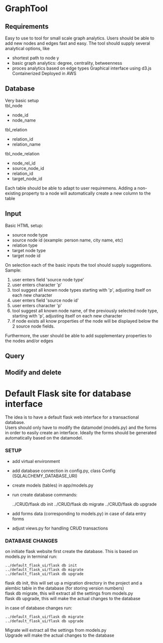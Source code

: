 # GraphTool

## Requirements
Easy to use to tool for small scale graph analytics. Users should be able to add new nodes and edges fast and easy.
The tool should supply several analytical options, like
- shortest path to node y
- basic graph analytics: degree, centrality, betweenness
- proces analytics based on edge types
Graphical interface using d3.js
Containerized 
Deployed in AWS


## Database
Very basic setup  
tbl_node
- node_id
- node_name

tbl_relation
- relation_id
- relation_name

tbl_node_relation
- node_rel_id
- source_node_id
- relation_id
- target_node_id

Each table should be able to adapt to user requiremens. Adding a non-existing property to a node will automatically create a new column to the table

## Input
Basic HTML setup: 
  - source node type
  - source node id (example: person name, city name, etc)
  - relation type
  - target node type
  - target node id

On selection each of the basic inputs the tool should supply suggestions.
Sample:
1. user enters field 'source node type'
2. user enters character 'p'
3. tool suggest all known node types starting with 'p', adjusting itself on each new character
4. user enters field 'source node id'
5. user enters character 'p'
6. tool suggest all known node name, of the previously selected node type, starting with 'p', adjusting itself on each new character
7. if node exists all know properties of the node will be displayed below the 2 source node fields.

Furthermore, the user should be able to add supplementary properties to the nodes and/or edges

## Query

## Modify and delete


# Default Flask site for database interface

The idea is to have a default flask web interface for a transactional database.  
Users should only have to modify the datamodel (models.py) and the forms in order to easily create an interface.
Ideally the forms should be generated automatically based on the datamodel.

### SETUP

- add virtual environment
- add database connection in config.py, class Config (SQLALCHEMY_DATABASE_URI)
- create models (tables) in app/models.py
- run create database commands:

  
    ../CRUD/flask db init
    ../CRUD/flask db migrate
    ../CRUD/flask db upgrade


- add forms data (corresponding to models.py) in case of data entry forms
- adjust views.py for handling CRUD transactions

### DATABASE CHANGES 

on initiate flask website first create the database. This is based on models.py
in terminal run:

    ../default_flask_ui/flask db init
    ../default_flask_ui/flask db migrate
    ../default_flask_ui/flask db upgrade

flask db init, this will set up a migration directory in the project and a alembic table in the database (for storing version numbers)  
flask db migrate, this will extract all the settings from models.py  
flask db upgrade, this will make the actual changes to the database  

in case of database changes run:  

    ../default_flask_ui/flask db migrate
    ../default_flask_ui/flask db upgrade
    
Migrate will extract all the settings from models.py  
Upgrade will make the actual changes to the database
